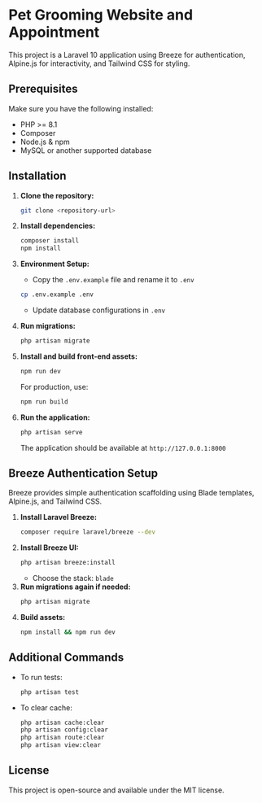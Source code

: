 # Pet Grooming Website and Appointment

This project is a Laravel 10 application using Breeze for authentication, Alpine.js for interactivity, and Tailwind CSS for styling.

## Prerequisites

Make sure you have the following installed:
- PHP >= 8.1
- Composer
- Node.js & npm
- MySQL or another supported database

## Installation

1. **Clone the repository:**
   ```sh
   git clone <repository-url>
   ```

2. **Install dependencies:**
   ```sh
   composer install
   npm install
   ```

3. **Environment Setup:**
   - Copy the `.env.example` file and rename it to `.env`
   ```sh
   cp .env.example .env
   ```
   - Update database configurations in `.env`

4. **Run migrations:**
   ```sh
   php artisan migrate
   ```

5. **Install and build front-end assets:**
   ```sh
   npm run dev
   ```
   For production, use:
   ```sh
   npm run build
   ```

6. **Run the application:**
   ```sh
   php artisan serve
   ```
   The application should be available at `http://127.0.0.1:8000`

## Breeze Authentication Setup
Breeze provides simple authentication scaffolding using Blade templates, Alpine.js, and Tailwind CSS.

1. **Install Laravel Breeze:**
   ```sh
   composer require laravel/breeze --dev
   ```
2. **Install Breeze UI:**
   ```sh
   php artisan breeze:install
   ```
   - Choose the stack: `blade`
3. **Run migrations again if needed:**
   ```sh
   php artisan migrate
   ```
4. **Build assets:**
   ```sh
   npm install && npm run dev
   ```

## Additional Commands

- To run tests:
  ```sh
  php artisan test
  ```
- To clear cache:
  ```sh
  php artisan cache:clear
  php artisan config:clear
  php artisan route:clear
  php artisan view:clear
  ```

## License
This project is open-source and available under the MIT license.
